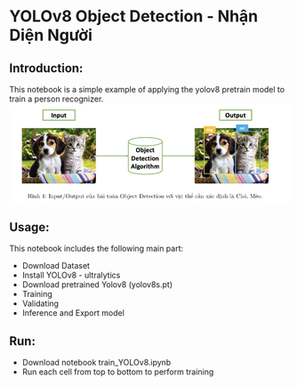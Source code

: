 # YOLOv8 Object Detection - Nhận Diện Người

## Introduction:

This notebook is a simple example of applying the yolov8 pretrain model to train a person recognizer.
![Pipeline](pipeline.png)

## Usage:
This notebook includes the following main part:
- Download Dataset
- Install YOLOv8 - ultralytics
- Download pretrained Yolov8 (yolov8s.pt)
- Training
- Validating
- Inference and Export model
## Run:
- Download notebook train_YOLOv8.ipynb
- Run each cell from top to bottom to perform training
